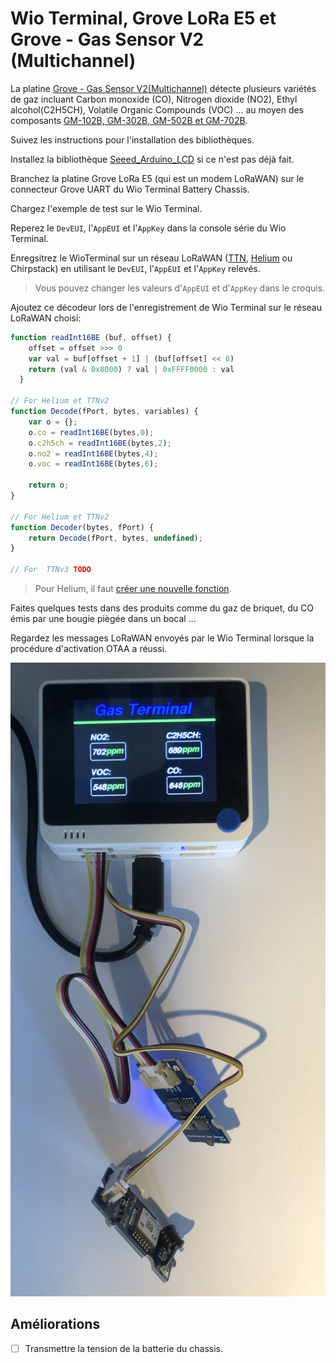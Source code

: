 # Wio Terminal, Grove LoRa E5 et Grove - Gas Sensor V2 (Multichannel)

La platine [Grove - Gas Sensor V2(Multichannel)](https://wiki.seeedstudio.com/Grove-Multichannel-Gas-Sensor-V2/) détecte plusieurs variétés de gaz incluant Carbon monoxide (CO), Nitrogen dioxide (NO2), Ethyl alcohol(C2H5CH), Volatile Organic Compounds (VOC) ... au moyen des composants [GM-102B, GM-302B, GM-502B et GM-702B](https://www.cnwinsen.com/products/MEMS-sensor).

Suivez les instructions pour l'installation des bibliothèques.

Installez la bibliothèque [Seeed_Arduino_LCD](https://wiki.seeedstudio.com/Wio-Terminal-LCD-Overview/) si ce n'est pas déjà fait.

Branchez la platine Grove LoRa E5 (qui est un modem LoRaWAN) sur le connecteur Grove UART du Wio Terminal Battery Chassis.

Chargez l'exemple de test sur le Wio Terminal.

Reperez le `DevEUI`, l'`AppEUI` et l'`AppKey` dans la console série du Wio Terminal.

Enregsitrez le WioTerminal sur un réseau LoRaWAN ([TTN](https://console.cloud.thethings.network/), [Helium](https://console.helium.com/) ou Chirpstack) en utilisant le `DevEUI`, l'`AppEUI` et l'`AppKey` relevés.

> Vous pouvez changer les valeurs d'`AppEUI` et d'`AppKey` dans le croquis.

Ajoutez ce décodeur lors de l'enregistrement de Wio Terminal sur le réseau LoRaWAN choisi:

```javascript
function readInt16BE (buf, offset) {
    offset = offset >>> 0
    var val = buf[offset + 1] | (buf[offset] << 8)
    return (val & 0x8000) ? val | 0xFFFF0000 : val
  }

// For Helium et TTNv2
function Decode(fPort, bytes, variables) {
    var o = {};  
    o.co = readInt16BE(bytes,0);
    o.c2h5ch = readInt16BE(bytes,2);
    o.no2 = readInt16BE(bytes,4);
    o.voc = readInt16BE(bytes,6);
    
    return o;
}

// For Helium et TTNv2
function Decoder(bytes, fPort) {
    return Decode(fPort, bytes, undefined);
}

// For  TTNv3 TODO

```

> Pour Helium, il faut [créer une nouvelle fonction](https://console.helium.com/functions).

Faites quelques tests dans des produits comme du gaz de briquet, du CO émis par une bougie piègée dans un bocal ...

Regardez les messages LoRaWAN envoyés par le Wio Terminal lorsque la procédure d'activation OTAA a réussi.

![Grove LoRaE5 + Grove-Multichannel-Gas-Sensor-V2 Wio](./LoRaE5_Multichannel-Gas-Sensor-V2-Wio.jpg)

## Améliorations

* [ ] Transmettre la tension de la batterie du chassis.

